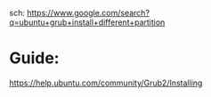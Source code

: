 sch: https://www.google.com/search?q=ubuntu+grub+install+different+partition

# Guide:
https://help.ubuntu.com/community/Grub2/Installing
